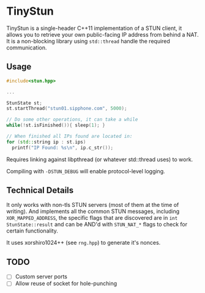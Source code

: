 # TinyStun
TinyStun is a single-header C++11 implementation of a STUN client, it allows you to retrieve your own public-facing IP address from behind a NAT. 
It is a non-blocking library using `std::thread` handle the required communication.

## Usage
```cpp
#include<stun.hpp>

...

StunState st;
st.startThread("stun01.sipphone.com", 5000);

// Do some other operations, it can take a while
while(!st.isFinished()){ sleep(1); }

// When finished all IPs found are located in:
for (std::string ip : st.ips)
  printf("IP Found: %s\n", ip.c_str());
```

Requires linking against libpthread (or whatever std::thread uses) to work.


Compiling with `-DSTUN_DEBUG` will enable protocol-level logging.


## Technical Details
It only works with non-tls STUN servers (most of them at the time of writing). And implements all the common STUN messages, including `XOR_MAPPED_ADDRESS`, the specific flags that are discovered are in `int StunState::result` and can be AND'd with `STUN_NAT_*` flags to check for certain functionality.

It uses xorshiro1024++ (see `rng.hpp`) to generate it's nonces.

## TODO
* [ ] Custom server ports
* [ ] Allow reuse of socket for hole-punching
